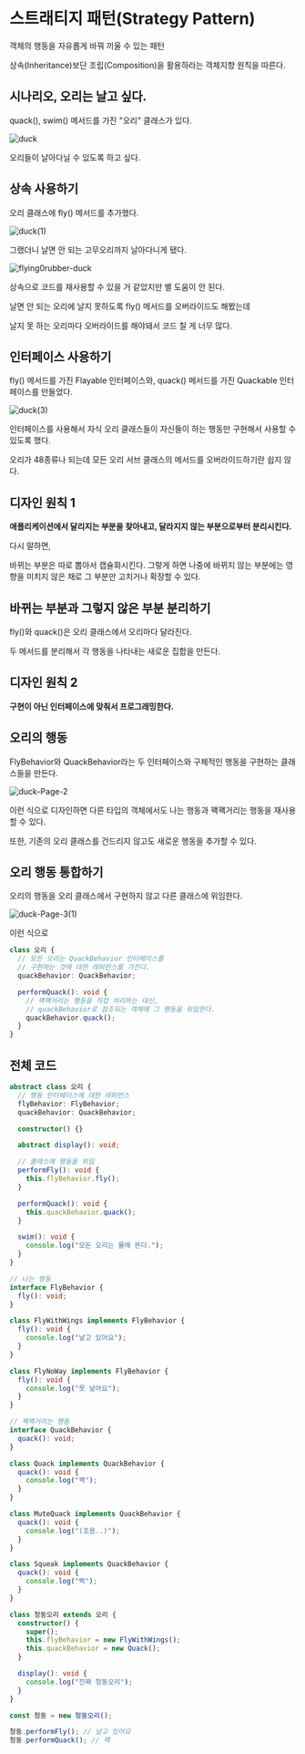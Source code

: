 # 스트래티지 패턴(Strategy Pattern)

객체의 행동을 자유롭게 바꿔 끼울 수 있는 패턴

상속(Inheritance)보단 조립(Composition)을 활용하라는 객체지향 원칙을 따른다.

## 시나리오, 오리는 날고 싶다.

quack(), swim() 메서드를 가진 "오리" 클래스가 있다.

![duck](https://user-images.githubusercontent.com/22253556/71516935-100fff00-28ef-11ea-987b-4c24ff6d8164.png)

오리들이 날아다닐 수 있도록 하고 싶다.

## 상속 사용하기

오리 클래스에 fly() 메서드를 추가했다.

![duck(1)](https://user-images.githubusercontent.com/22253556/71516946-228a3880-28ef-11ea-9a3b-da8e6a42b181.png)

그랬더니 날면 안 되는 고무오리까지 날아다니게 됐다.

![flying0rubber-duck](https://www.globaltimes.cn/Portals/0/attachment/2011/ec83121c-c227-49c1-8772-1856ca1ad10f.jpeg)

상속으로 코드를 재사용할 수 있을 거 같았지만 별 도움이 안 된다.

날면 안 되는 오리에 날지 못하도록 fly() 메서드를 오버라이드도 해봤는데

날지 못 하는 오리마다 오버라이드를 해야돼서 코드 칠 게 너무 많다.

## 인터페이스 사용하기

fly() 메서드를 가진 Flayable 인터페이스와, quack() 메서드를 가진 Quackable 인터페이스를 만들었다.

![duck(3)](https://user-images.githubusercontent.com/22253556/71516964-37ff6280-28ef-11ea-9c14-6de717a2b0a9.png)

인터페이스를 사용해서 자식 오리 클래스들이 자신들이 하는 행동만 구현해서 사용할 수 있도록 했다.

오리가 48종류나 되는데 모든 오리 서브 클래스의 메서드를 오버라이드하기란 쉽지 않다.

## 디자인 원칙 1

**애플리케이션에서 달리지는 부분을 찾아내고, 달라지지 않는 부분으로부터 분리시킨다.**

다시 말하면,

바뀌는 부분은 따로 뽑아서 캡슐화시킨다. 그렇게 하면 나중에 바뀌지 않는 부분에는 영향을 미치지 않은 채로 그 부분만 고치거나 확장할 수 있다.

## 바뀌는 부분과 그렇지 않은 부분 분리하기

fly()와 quack()은 오리 클래스에서 오리마다 달라진다.

두 메서드를 분리해서 각 행동을 나타내는 새로운 집합을 만든다.

## 디자인 원칙 2

**구현이 아닌 인터페이스에 맞춰서 프로그래밍한다.**

## 오리의 행동

FlyBehavior와 QuackBehavior라는 두 인터페이스와 구체적인 행동을 구현하는 클래스들을 만든다.

![duck-Page-2](https://user-images.githubusercontent.com/22253556/71516978-4baac900-28ef-11ea-8b04-61c5602fdaa0.png)

이런 식으로 디자인하면 다른 타입의 객체에서도 나는 행동과 꽥꽥거리는 행동을 재사용할 수 있다.

또한, 기존의 오리 클래스를 건드리지 않고도 새로운 행동을 추가할 수 있다.

## 오리 행동 통합하기

오리의 행동을 오리 클래스에서 구현하지 않고 다른 클래스에 위임한다.

![duck-Page-3(1)](https://user-images.githubusercontent.com/22253556/71516994-60875c80-28ef-11ea-9170-60f81672732a.png)

이런 식으로

```typescript
class 오리 {
  // 모든 오리는 QuackBehavior 인터페이스를
  // 구현하는 것에 대한 레퍼런스를 가진다.
  quackBehavior: QuackBehavior;

  performQuack(): void {
    // 꽥꽥거리는 행동을 직접 처리하는 대신,
    // quackBehavior로 참조되는 객체에 그 행동을 위임한다.
    quackBehavior.quack();
  }
}
```

## 전체 코드

```typescript
abstract class 오리 {
  // 행동 인터페이스에 대한 레퍼런스
  flyBehavior: FlyBehavior;
  quackBehavior: QuackBehavior;

  constructor() {}

  abstract display(): void;

  // 클래스에 행동을 위임
  performFly(): void {
    this.flyBehavior.fly();
  }

  performQuack(): void {
    this.quackBehavior.quack();
  }

  swim(): void {
    console.log("모든 오리는 물에 뜬다.");
  }
}

// 나는 행동
interface FlyBehavior {
  fly(): void;
}

class FlyWithWings implements FlyBehavior {
  fly(): void {
    console.log("날고 있어요");
  }
}

class FlyNoWay implements FlyBehavior {
  fly(): void {
    console.log("못 날아요");
  }
}

// 꽥꽥거리는 행동
interface QuackBehavior {
  quack(): void;
}

class Quack implements QuackBehavior {
  quack(): void {
    console.log("꽥");
  }
}

class MuteQuack implements QuackBehavior {
  quack(): void {
    console.log("(조용..)");
  }
}

class Squeak implements QuackBehavior {
  quack(): void {
    console.log("삑");
  }
}

class 청둥오리 extends 오리 {
  constructor() {
    super();
    this.flyBehavior = new FlyWithWings();
    this.quackBehavior = new Quack();
  }

  display(): void {
    console.log("진짜 청둥오리");
  }
}

const 청둥 = new 청둥오리();

청둥.performFly(); // 날고 있어요
청둥.performQuack(); // 꽥
```
